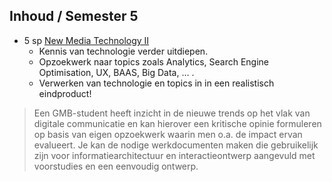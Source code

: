 Inhoud **/ Semester 5**
-----------------------

 - 5 sp [New Media Technology II](https://bamaflexweb.arteveldehs.be/BMFUIDetailxOLOD.aspx?a=64391&b=5&c=1)  
   - Kennis van technologie verder uitdiepen.
   - Opzoekwerk naar topics zoals Analytics, Search Engine Optimisation, UX, BAAS, Big Data, … .
   - Verwerken van technologie en topics in in een realistisch eindproduct!

> Een GMB-student heeft inzicht in de nieuwe trends op het vlak van digitale communicatie en kan hierover een kritische opinie formuleren op basis van eigen opzoekwerk waarin men o.a. de impact ervan evalueert. Je kan de nodige werkdocumenten maken die gebruikelijk zijn voor informatiearchitectuur en interactieontwerp aangevuld met voorstudies en een eenvoudig ontwerp.